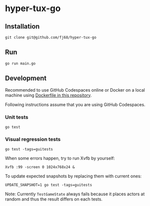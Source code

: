 # hyper-tux-go

## Installation

```console
git clone git@github.com/fj68/hyper-tux-go
```

## Run

```console
go run main.go
```

## Development

Recommended to use GitHub Codespaces online or Docker on a local machine using [Dockerfile in this repository](Dockerfile).

Following instructions assume that you are using GitHub Codespaces.

### Unit tests

```console
go test
```

### Visual regression tests

```console
go test -tags=guitests
```

When some errors happen, try to run Xvfb by yourself:

```console
Xvfb :99 -screen 0 1024x768x24 &
```

To update expected snapshots by replacing them with current ones:

```console
UPDATE_SHAPSHOT=1 go test -tags=guitests
```

Note: Currently `TestGameState` always fails because it places actors at random and thus the result differs on each tests.
